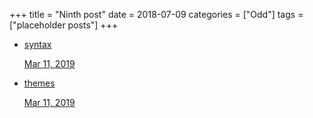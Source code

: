 +++
title = "Ninth post"
date = 2018-07-09
categories = ["Odd"]
tags = ["placeholder posts"]
+++

<ul class="note list"><li class="item"><a class="note" href="https://themes.gohugo.io//theme/hugo-notepadium/categories/syntax/">
<p class="note title">syntax</p><p class="note date">Mar 11, 2019</p></a></li><li class="item"><a class="note" href="https://themes.gohugo.io//theme/hugo-notepadium/categories/themes/">
<p class="note title">themes</p><p class="note date">Mar 11, 2019</p></a></li></ul>

<!-- more -->

